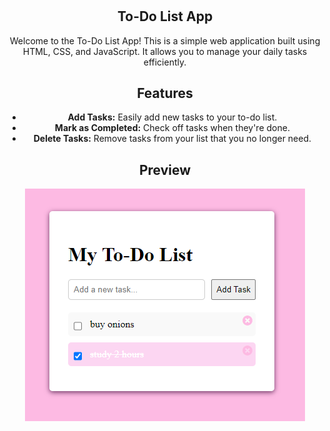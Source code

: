 <div align = "center">

#
## To-Do List App

Welcome to the To-Do List App! This is a simple web application built using HTML, CSS, and JavaScript. It allows you to manage your daily tasks efficiently.

## Features

- **Add Tasks:** Easily add new tasks to your to-do list.
- **Mark as Completed:** Check off tasks when they're done.
- **Delete Tasks:** Remove tasks from your list that you no longer need.

## Preview

![To-Do List Preview](imagem_2024-04-10_131034210.png)

  </div>
